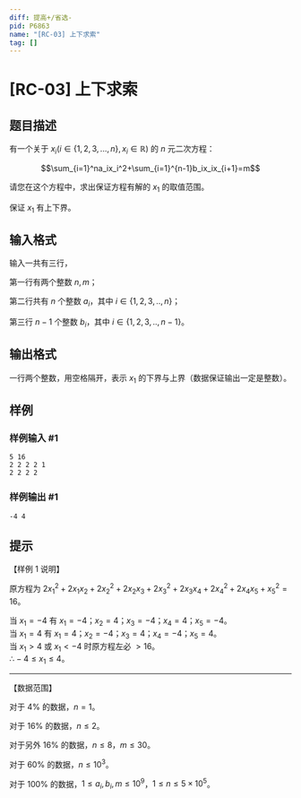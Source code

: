 ```yaml
---
diff: 提高+/省选-
pid: P6863
name: "[RC-03] 上下求索"
tag: []
---
```

# [RC-03] 上下求索
## 题目描述

有一个关于 $x_i(i∈\{1,2,3,...,n\},x_i∈\mathbb{R})$ 的 $n$ 元二次方程：

$$\sum_{i=1}^na_ix_i^2+\sum_{i=1}^{n-1}b_ix_ix_{i+1}=m$$

请您在这个方程中，求出保证方程有解的 $x_1$ 的取值范围。

保证 $x_1$ 有上下界。
## 输入格式

输入一共有三行，

第一行有两个整数 $n,m$；

第二行共有 $n$ 个整数 $a_i$，其中 $i∈\{1,2,3,..,n\}$；

第三行 $n-1$ 个整数 $b_i$，其中 $i∈\{1,2,3,..,n-1\}$。
## 输出格式

一行两个整数，用空格隔开，表示 $x_1$ 的下界与上界（数据保证输出一定是整数）。
## 样例

### 样例输入 #1
```
5 16
2 2 2 2 1
2 2 2 2
```
### 样例输出 #1
```
-4 4
```
## 提示

【样例 $1$ 说明】

原方程为 $2x_1^2+2x_1x_2+2x_2^2+2x_2x_3+2x_3^2+2x_3x_4+2x_4^2+2x_4x_5+x_5^2=16$。

当 $x_1=-4$ 有 $x_1=-4$；$x_2=4$；$x_3=-4$；$x_4=4$；$x_5=-4$。  
当 $x_1=4$ 有 $x_1=4$；$x_2=-4$；$x_3=4$；$x_4=-4$；$x_5=4$。  
当 $x_1>4$ 或 $x_1<-4$ 时原方程左必 $>16$。  
$∴ -4\leq x_1\leq 4$。

---
  
【数据范围】

对于 $4\%$ 的数据，$n=1$。

对于 $16\%$ 的数据，$n\le 2$。 

对于另外 $16\%$ 的数据，$n\le 8$，$m\le 30$。 

对于 $60\%$ 的数据，$n\le 10^3$。 

对于 $100\%$ 的数据，$1\le a_i,b_i,m\leq 10^9$，$1\le n\leq 5\times 10^5$。  
